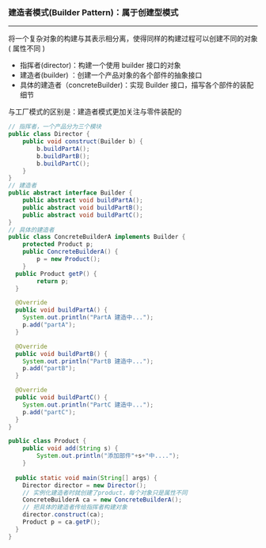 ### 建造者模式(Builder Pattern)：属于创建型模式

------

​	将一个复杂对象的构建与其表示相分离，使得同样的构建过程可以创建不同的对象 ( 属性不同 )	

- 指挥者(director)：构建一个使用 builder 接口的对象 
- 建造者(builder) ：创建一个产品对象的各个部件的抽象接口 
- 具体的建造者（concreteBuilder)：实现 Builder 接口，描写各个部件的装配细节

与工厂模式的区别是：建造者模式更加关注与零件装配的

```java
// 指挥者，一个产品分为三个模块
public class Director {
	public void construct(Builder b) {
		b.buildPartA();
		b.buildPartB();
		b.buildPartC();
	}
}
// 建造者
public abstract interface Builder {
    public abstract void buildPartA();
    public abstract void buildPartB();
    public abstract void buildPartC();
}
// 具体的建造者
public class ConcreteBuilderA implements Builder {
	protected Product p;
	public ConcreteBuilderA() {
		p = new Product();
	}
  public Product getP() {
        return p;
  }

  @Override
  public void buildPartA() {
    System.out.println("PartA 建造中...");
    p.add("partA");
  }

  @Override
  public void buildPartB() {
    System.out.println("PartB 建造中...");
    p.add("partB");
  }

  @Override
  public void buildPartC() {
    System.out.println("PartC 建造中...");
    p.add("partC");
  }
}

public class Product {
	public void add(String s) {
		System.out.println("添加部件"+s+"中....");
	}
  
  public static void main(String[] args) {
    Director director = new Director();
    // 实例化建造者时就创建了product，每个对象只是属性不同
    ConcreteBuilderA ca = new ConcreteBuilderA();  
    // 把具体的建造者传给指挥者构建对象
    director.construct(ca);
    Product p = ca.getP();
  }
}
```